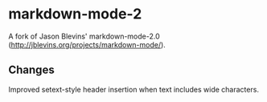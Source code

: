 # markdown-mode-2

A fork of Jason Blevins' markdown-mode-2.0 (http://jblevins.org/projects/markdown-mode/).

## Changes

Improved setext-style header insertion when text includes wide characters.
